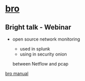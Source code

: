 # [bro](http://bro-ids.org/)

## Bright talk - Webinar
* open source network monitoring 
  * used in splunk
  * using in security onion
  
  between Netflow and pcap

  
 [bro manual](https://www.bro.org/sphinx/)
